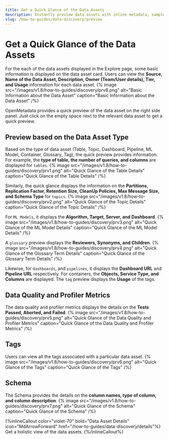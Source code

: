 ```yaml
---
title: Get a Quick Glance of the Data Assets
description: Instantly preview data assets with inline metadata, sample rows, schema details, tags, and quality metrics—without leaving the Explore page.
slug: /how-to-guides/data-discovery/preview
---
```


# Get a Quick Glance of the Data Assets

For the each of the data assets displayed in the Explore page, some basic information is displayed on the data asset card. Users can view the **Source, Name of the Data Asset, Description, Owner (Team/User details), Tier, and Usage** information for each data asset.
{% image
src="/images/v1.8/how-to-guides/discovery/prv8.png"
alt="Basic Information about the Data Asset"
caption="Basic Information about the Data Asset"
/%}

OpenMetadata provides a quick preview of the data asset on the right side panel. Just click on the empty space next to the relevant data asset to get a quick preview. 

## Preview based on the Data Asset Type
Based on the type of data asset (Table, Topic, Dashboard, Pipeline, ML Model, Container, Glossary, Tag), the quick preview provides information. For example, the **type of table, the number of queries, and columns** are displayed for `tables`.
{% image
src="/images/v1.8/how-to-guides/discovery/prv1.png"
alt="Quick Glance of the Table Details"
caption="Quick Glance of the Table Details"
/%}

Similarly, the quick glance displays the information on the **Partitions, Replication Factor, Retention Size, CleanUp Policies, Max Message Size, and Schema Type** for `topics`.
{% image
src="/images/v1.8/how-to-guides/discovery/prv2.png"
alt="Quick Glance of the Topic Details"
caption="Quick Glance of the Topic Details"
/%}

For `ML Models`, it displays the **Algorithm, Target, Server, and Dashboard**.
{% image
src="/images/v1.8/how-to-guides/discovery/prv3.png"
alt="Quick Glance of the ML Model Details"
caption="Quick Glance of the ML Model Details"
/%}

A `glossary` preview displays the **Reviewers, Synonyms, and Children**.
{% image
src="/images/v1.8/how-to-guides/discovery/prv4.png"
alt="Quick Glance of the Glossary Term Details"
caption="Quick Glance of the Glossary Term Details"
/%}

Likewise, for `dashboards`, and `pipelines`, it displays the **Dashboard URL** and **Pipeline URL** respectively. For containers, the **Objects, Service Type, and Columns** are displayed. The `tag` preview displays the **Usage** of the tags.

## Data Quality and Profiler Metrics

The data quality and profiler metrics displays the details on the **Tests Passed, Aborted, and Failed**.
{% image
src="/images/v1.8/how-to-guides/discovery/prv5.png"
alt="Quick Glance of the Data Quality and Profiler Metrics"
caption="Quick Glance of the Data Quality and Profiler Metrics"
/%}

## Tags

Users can view all the tags associated with a particular data asset.
{% image
src="/images/v1.8/how-to-guides/discovery/prv6.png"
alt="Quick Glance of the Tags"
caption="Quick Glance of the Tags"
/%}

## Schema

The Schema provides the details on the **column names, type of column, and column description**.
{% image
src="/images/v1.8/how-to-guides/discovery/prv7.png"
alt="Quick Glance of the Schema"
caption="Quick Glance of the Schema"
/%}

{%inlineCallout
  color="violet-70"
  bold="Data Asset Details"
  icon="MdArrowForward"
  href="/how-to-guides/data-discovery/details"%}
  Get a holistic view of the data assets.
{%/inlineCallout%}